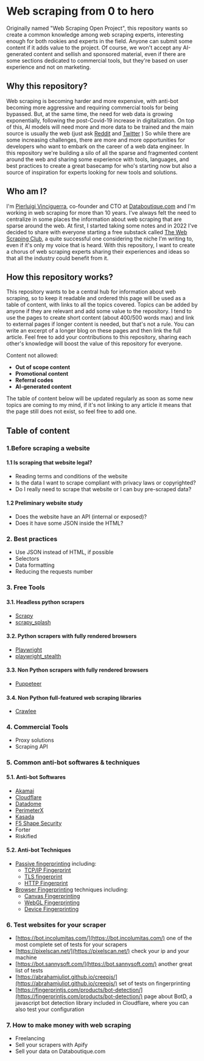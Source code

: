 # Web scraping from 0 to hero
Originally named "Web Scraping Open Project", this repository wants so create a common knowledge among web scraping experts, interesting enough for both rookies and experts in the field.
Anyone can submit some content if it adds value to the project.
Of course, we won't accept any AI-generated content and sellish and sponsored material, even if there are some sections dedicated to commercial tools, but they're based on user experience and not on marketing.

## Why this repository?
Web scraping is becoming harder and more expensive, with anti-bot becoming more aggressive and requiring commercial tools for being bypassed. But, at the same time, the need for web data is growing exponentially, following the post-Covid-19 increase in digitalization. On top of this, AI models will need more and more data to be trained and the main source is usually the web (just ask [Reddit](https://techcrunch.com/2023/07/04/reddit-braces-for-life-after-api-changes/ "Reddit API controversy") and [Twitter](https://business.twitter.com/en/blog/update-on-twitters-limited-usage.html "Twitter anti-scraping measures") )
So while there are some increasing challenges, there are more and more opportunities for developers who want to embark on the career of a web data engineer.
In this repository we're building a silo of all the sparse and fragmented content around the web and sharing some experience with tools, languages, and best practices to create a great basecamp for who's starting now but also a source of inspiration for experts looking for new tools and solutions.

## Who am I?
I'm [Pierluigi Vinciguerra](https://www.linkedin.com/in/pierluigivinciguerra/), co-founder and CTO at [Databoutique.com](https://www.databoutique.com) and I'm working in web scraping for more than 10 years.
I've always felt the need to centralize in some places the information about web scraping that are sparse around the web. At first, I started taking some notes and in 2022 I've decided to share with everyone starting a free substack called [The Web Scraping Club](https://substack.thewebscraping.club/), a quite successful one considering the niche I'm writing to, even if it's only my voice that is heard. With this repository, I want to create a chorus of web scraping experts sharing their experiences and ideas so that all the industry could benefit from it.

## How this repository works?
This repository wants to be a central hub for information about web scraping, so to keep it readable and ordered this page will be used as a table of content, with links to all the topics covered. 
Topics can be added by anyone if they are relevant and add some value to the repository.
I tend to use the pages to create short content (about 400/500 words max) and link to external pages if longer content is needed, but that's not a rule. 
You can write an excerpt of a longer blog on these pages and then link the full article.
Feel free to add your contributions to this repository, sharing each other's knowledge will boost the value of this repository for everyone.

Content not allowed:
  - **Out of scope content**
  - **Promotional content**
  - **Referral codes**
  - **AI-generated content**

The table of content below will be updated regularly as soon as some new topics are coming to my mind, if it's not linking to any article it means that the page still does not exist, so feel free to add one.

## Table of content

### 1.Before scraping a website
#### 1.1 Is scraping that website legal?
  - Reading terms and conditions of the website
  - Is the data I want to scrape compliant with privacy laws or copyrighted?
  - Do I really need to scrape that website or I can buy pre-scraped data?
#### 1.2 Preliminary website study
  - Does the website have an API (internal or exposed)?
  - Does it have some JSON inside the HTML?
### 2. Best practices
  - Use JSON instead of HTML, if possible
  - Selectors
  - Data formatting
  - Reducing the requests number
### 3. Free Tools
#### 3.1. Headless python scrapers
  - [Scrapy]([https://github.com/reanalytics-databoutique/webscraping-open-doc/blob/main/Pages/Tools/Scrapy.md](https://github.com/TheWebScrapingClub/webscraping-from-0-to-hero/blob/main/Pages/3.Free%20Tools/Scrapy.md))
  - [scrapy_splash](https://github.com/reanalytics-databoutique/webscraping-open-doc/blob/main/Pages/3.Free%20Tools/Scrapy_splash.md)

#### 3.2. Python scrapers with fully rendered browsers
  - [Playwright](https://github.com/reanalytics-databoutique/webscraping-open-doc/blob/main/Pages/3.Free%20Tools/Playwright.md)
  - [playwright_stealth](https://github.com/reanalytics-databoutique/webscraping-open-doc/blob/main/Pages/3.Free%20Tools/Playwright_stealth.md)
 
#### 3.3. Non Python scrapers with fully rendered browsers
  - [Puppeteer](https://github.com/reanalytics-databoutique/webscraping-open-doc/blob/main/Pages/3.Free%20Tools/Puppeteer.md)

#### 3.4. Non Python full-featured web scraping libraries
  - [Crawlee](https://github.com/reanalytics-databoutique/webscraping-open-doc/blob/main/Pages/3.Free%20Tools/Crawlee.md)

### 4. Commercial Tools
  - Proxy solutions
  - Scraping API
  
### 5. Common anti-bot softwares & techniques

#### 5.1. Anti-bot Softwares
  - [Akamai](https://github.com/reanalytics-databoutique/webscraping-open-doc/blob/main/Pages/5.Antibot/Akamai.md)
  - [Cloudflare](https://github.com/reanalytics-databoutique/webscraping-open-doc/blob/main/Pages/5.Antibot/Cloudflare.md)
  - [Datadome](https://github.com/reanalytics-databoutique/webscraping-open-doc/blob/main/Pages/5.Antibot/Datadome.md)
  - [PerimeterX](https://github.com/reanalytics-databoutique/webscraping-open-doc/blob/main/Pages/5.Antibot/PerimeterX.md)
  - [Kasada](https://github.com/reanalytics-databoutique/webscraping-open-doc/blob/main/Pages/5.Antibot/Kasada.md)
  - [F5 Shape Security](https://github.com/reanalytics-databoutique/webscraping-open-doc/blob/main/Pages/5.Antibot/Shape.md)
  - Forter
  - Riskified
#### 5.2. Anti-bot Techniques
  - [Passive fingerprinting](https://github.com/reanalytics-databoutique/webscraping-open-doc/blob/main/Pages/5.Antibot/Passivefingerprint.md) including:
    - [TCP/IP Fingerprint](https://github.com/reanalytics-databoutique/webscraping-open-doc/blob/main/Pages/5.Antibot/TcpFingerprint.md)
    - [TLS fingerprint](https://github.com/reanalytics-databoutique/webscraping-open-doc/blob/main/Pages/5.Antibot/TLSFingerprint.md)
    - [HTTP Fingerprint](https://github.com/reanalytics-databoutique/webscraping-open-doc/blob/main/Pages/5.Antibot/HttpFingerprint.md)
  - [Browser Fingerprinting](https://github.com/reanalytics-databoutique/webscraping-open-doc/blob/main/Pages/5.Antibot/Browserfingerprint.md) techniques including:
    - [Canvas Fingerprinting](https://github.com/reanalytics-databoutique/webscraping-open-doc/blob/main/Pages/5.Antibot/Canvasfingerprint.md)
    - [WebGL Fingerprinting](https://github.com/reanalytics-databoutique/webscraping-open-doc/blob/main/Pages/5.Antibot/Webglfingerprint.md)
    - [Device Fingerprinting](https://github.com/reanalytics-databoutique/webscraping-open-doc/blob/main/Pages/5.Antibot/Devicefingerprint.md)

### 6. Test websites for your scraper
  - [https://bot.incolumitas.com/](https://bot.incolumitas.com/) one of the most complete set of tests for your scrapers
  - [https://pixelscan.net/](https://pixelscan.net/) check your ip and your machine
  - [https://bot.sannysoft.com/](https://bot.sannysoft.com/) another great list of tests
  - [https://abrahamjuliot.github.io/creepjs/](https://abrahamjuliot.github.io/creepjs/) set of tests on fingerprinting
  - [https://fingerprintjs.com/products/bot-detection/](https://fingerprintjs.com/products/bot-detection/) page about BotD, a javascript bot detection library included in Cloudflare, where you can also test your configuration

### 7. How to make money with web scraping
  - Freelancing
  - Sell your scrapers with Apify
  - Sell your data on Databoutique.com


